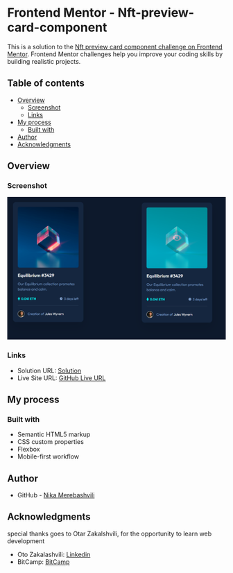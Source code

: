 # Frontend Mentor - Nft-preview-card-component

This is a solution to the [Nft preview card component challenge on Frontend Mentor](https://www.frontendmentor.io/challenges/nft-preview-card-component-SbdUL_w0U). Frontend Mentor challenges help you improve your coding skills by building realistic projects. 

## Table of contents

- [Overview](#overview)
  - [Screenshot](#screenshot)
  - [Links](#links)
- [My process](#my-process)
  - [Built with](#built-with)
- [Author](#author)
- [Acknowledgments](#acknowledgments)


## Overview

### Screenshot

![](./images/nft-screenshot.png)



### Links

- Solution URL: [Solution](https://github.com/nikamerebashvili95/nft-preview-card-component)
- Live Site URL: [GitHub Live URL](https://nikamerebashvili95.github.io/nft-preview-card-component/)

## My process

### Built with

- Semantic HTML5 markup
- CSS custom properties
- Flexbox
- Mobile-first workflow



## Author

- GitHub - [Nika Merebashvili](https://github.com/nikamerebashvili95)


## Acknowledgments

special thanks goes to Otar Zakalshvili, for the opportunity to learn web development

- Oto Zakalashvili: [Linkedin](https://www.linkedin.com/in/otarza/)
- BitCamp: [BitCamp](https://www.facebook.com/groups/bitcamp.ge/permalink/8389844074389186/)
